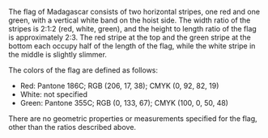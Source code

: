 The flag of Madagascar consists of two horizontal stripes, one red and one green, with a vertical white band on the hoist side. The width ratio of the stripes is 2:1:2 (red, white, green), and the height to length ratio of the flag is approximately 2:3. The red stripe at the top and the green stripe at the bottom each occupy half of the length of the flag, while the white stripe in the middle is slightly slimmer.

The colors of the flag are defined as follows: 
- Red: Pantone 186C; RGB (206, 17, 38); CMYK (0, 92, 82, 19)
- White: not specified
- Green: Pantone 355C; RGB (0, 133, 67); CMYK (100, 0, 50, 48)

There are no geometric properties or measurements specified for the flag, other than the ratios described above.